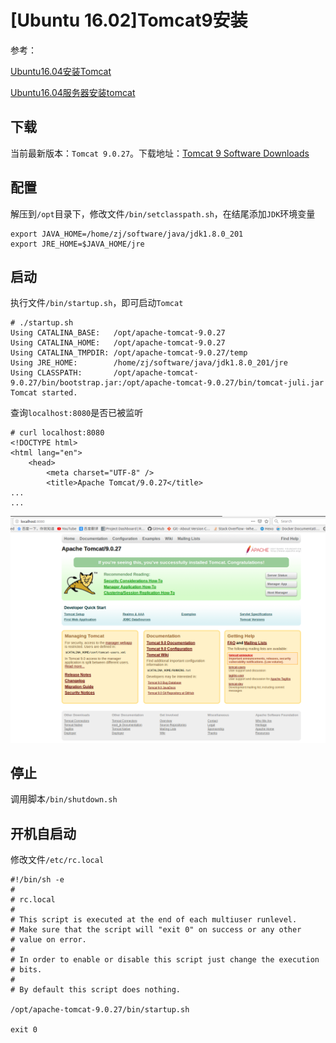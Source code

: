 
# [Ubuntu 16.02]Tomcat9安装

参考：

[Ubuntu16.04安装Tomcat](https://blog.csdn.net/ItJavawfc/article/details/87370956)

[Ubuntu16.04服务器安装tomcat](https://blog.csdn.net/Shezzer/article/details/84074133)

## 下载

当前最新版本：`Tomcat 9.0.27`。下载地址：[Tomcat 9 Software Downloads](https://tomcat.apache.org/download-90.cgi)

## 配置

解压到`/opt`目录下，修改文件`/bin/setclasspath.sh`，在结尾添加`JDK`环境变量

```
export JAVA_HOME=/home/zj/software/java/jdk1.8.0_201
export JRE_HOME=$JAVA_HOME/jre
```

## 启动

执行文件`/bin/startup.sh`，即可启动`Tomcat`

```
# ./startup.sh 
Using CATALINA_BASE:   /opt/apache-tomcat-9.0.27
Using CATALINA_HOME:   /opt/apache-tomcat-9.0.27
Using CATALINA_TMPDIR: /opt/apache-tomcat-9.0.27/temp
Using JRE_HOME:        /home/zj/software/java/jdk1.8.0_201/jre
Using CLASSPATH:       /opt/apache-tomcat-9.0.27/bin/bootstrap.jar:/opt/apache-tomcat-9.0.27/bin/tomcat-juli.jar
Tomcat started.
```

查询`localhost:8080`是否已被监听

```
# curl localhost:8080
<!DOCTYPE html>
<html lang="en">
    <head>
        <meta charset="UTF-8" />
        <title>Apache Tomcat/9.0.27</title>
...
...
```

![](./imgs/tomcat-8080.png)

## 停止

调用脚本`/bin/shutdown.sh`

## 开机自启动

修改文件`/etc/rc.local`

```
#!/bin/sh -e
#
# rc.local
#
# This script is executed at the end of each multiuser runlevel.
# Make sure that the script will "exit 0" on success or any other
# value on error.
#
# In order to enable or disable this script just change the execution
# bits.
#
# By default this script does nothing.

/opt/apache-tomcat-9.0.27/bin/startup.sh

exit 0
```
